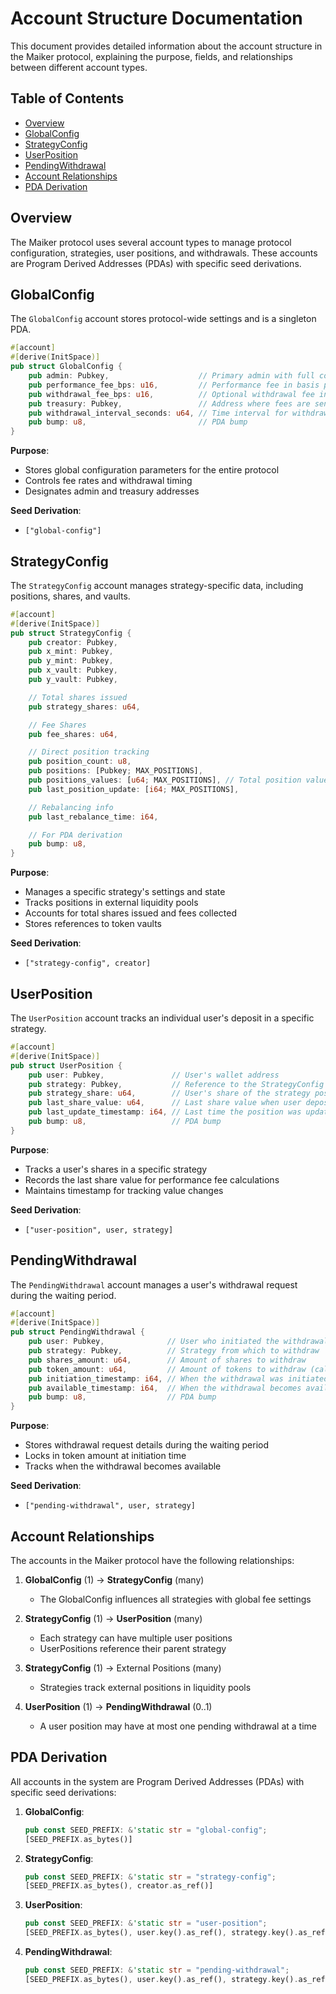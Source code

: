 # Account Structure Documentation

This document provides detailed information about the account structure in the Maiker protocol, explaining the purpose, fields, and relationships between different account types.

## Table of Contents

- [Overview](#overview)
- [GlobalConfig](#globalconfig)
- [StrategyConfig](#strategyconfig)
- [UserPosition](#userposition)
- [PendingWithdrawal](#pendingwithdrawal)
- [Account Relationships](#account-relationships)
- [PDA Derivation](#pda-derivation)

## Overview

The Maiker protocol uses several account types to manage protocol configuration, strategies, user positions, and withdrawals. These accounts are Program Derived Addresses (PDAs) with specific seed derivations.

## GlobalConfig

The `GlobalConfig` account stores protocol-wide settings and is a singleton PDA.

```rust
#[account]
#[derive(InitSpace)]
pub struct GlobalConfig {
    pub admin: Pubkey,                    // Primary admin with full control
    pub performance_fee_bps: u16,         // Performance fee in basis points
    pub withdrawal_fee_bps: u16,          // Optional withdrawal fee in basis points
    pub treasury: Pubkey,                 // Address where fees are sent
    pub withdrawal_interval_seconds: u64, // Time interval for withdrawal windows
    pub bump: u8,                         // PDA bump
}
```

**Purpose**: 
- Stores global configuration parameters for the entire protocol
- Controls fee rates and withdrawal timing
- Designates admin and treasury addresses

**Seed Derivation**:
- `["global-config"]`

## StrategyConfig

The `StrategyConfig` account manages strategy-specific data, including positions, shares, and vaults.

```rust
#[account]
#[derive(InitSpace)]
pub struct StrategyConfig {
    pub creator: Pubkey,
    pub x_mint: Pubkey,
    pub y_mint: Pubkey,
    pub x_vault: Pubkey,
    pub y_vault: Pubkey,

    // Total shares issued
    pub strategy_shares: u64,

    // Fee Shares
    pub fee_shares: u64,

    // Direct position tracking
    pub position_count: u8,
    pub positions: [Pubkey; MAX_POSITIONS],
    pub positions_values: [u64; MAX_POSITIONS], // Total position value in token X
    pub last_position_update: [i64; MAX_POSITIONS],

    // Rebalancing info
    pub last_rebalance_time: i64,

    // For PDA derivation
    pub bump: u8,
}
```

**Purpose**:
- Manages a specific strategy's settings and state
- Tracks positions in external liquidity pools
- Accounts for total shares issued and fees collected
- Stores references to token vaults

**Seed Derivation**:
- `["strategy-config", creator]`

## UserPosition

The `UserPosition` account tracks an individual user's deposit in a specific strategy.

```rust
#[account]
#[derive(InitSpace)]
pub struct UserPosition {
    pub user: Pubkey,               // User's wallet address
    pub strategy: Pubkey,           // Reference to the StrategyConfig
    pub strategy_share: u64,        // User's share of the strategy position
    pub last_share_value: u64,      // Last share value when user deposited/withdrew
    pub last_update_timestamp: i64, // Last time the position was updated
    pub bump: u8,                   // PDA bump
}
```

**Purpose**:
- Tracks a user's shares in a specific strategy
- Records the last share value for performance fee calculations
- Maintains timestamp for tracking value changes

**Seed Derivation**:
- `["user-position", user, strategy]`

## PendingWithdrawal

The `PendingWithdrawal` account manages a user's withdrawal request during the waiting period.

```rust
#[account]
#[derive(InitSpace)]
pub struct PendingWithdrawal {
    pub user: Pubkey,              // User who initiated the withdrawal
    pub strategy: Pubkey,          // Strategy from which to withdraw
    pub shares_amount: u64,        // Amount of shares to withdraw
    pub token_amount: u64,         // Amount of tokens to withdraw (calculated at initiation)
    pub initiation_timestamp: i64, // When the withdrawal was initiated
    pub available_timestamp: i64,  // When the withdrawal becomes available
    pub bump: u8,                  // PDA bump
}
```

**Purpose**:
- Stores withdrawal request details during the waiting period
- Locks in token amount at initiation time
- Tracks when the withdrawal becomes available

**Seed Derivation**:
- `["pending-withdrawal", user, strategy]`

## Account Relationships

The accounts in the Maiker protocol have the following relationships:

1. **GlobalConfig** (1) → **StrategyConfig** (many)
   - The GlobalConfig influences all strategies with global fee settings

2. **StrategyConfig** (1) → **UserPosition** (many)
   - Each strategy can have multiple user positions
   - UserPositions reference their parent strategy

3. **StrategyConfig** (1) → External Positions (many)
   - Strategies track external positions in liquidity pools

4. **UserPosition** (1) → **PendingWithdrawal** (0..1)
   - A user position may have at most one pending withdrawal at a time

## PDA Derivation

All accounts in the system are Program Derived Addresses (PDAs) with specific seed derivations:

1. **GlobalConfig**:
   ```rust
   pub const SEED_PREFIX: &'static str = "global-config";
   [SEED_PREFIX.as_bytes()]
   ```

2. **StrategyConfig**:
   ```rust
   pub const SEED_PREFIX: &'static str = "strategy-config";
   [SEED_PREFIX.as_bytes(), creator.as_ref()]
   ```

3. **UserPosition**:
   ```rust
   pub const SEED_PREFIX: &'static str = "user-position";
   [SEED_PREFIX.as_bytes(), user.key().as_ref(), strategy.key().as_ref()]
   ```

4. **PendingWithdrawal**:
   ```rust
   pub const SEED_PREFIX: &'static str = "pending-withdrawal";
   [SEED_PREFIX.as_bytes(), user.key().as_ref(), strategy.key().as_ref()]
   ``` 